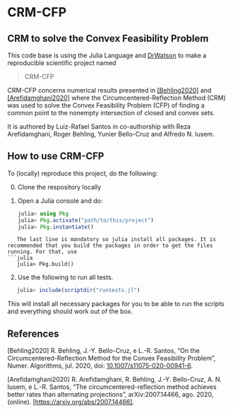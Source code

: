 # CRM-CFP 
## CRM to solve the Convex Feasibility Problem

This code base is using the Julia Language and [DrWatson](https://juliadynamics.github.io/DrWatson.jl/stable/)
to make a reproducible scientific project named
> CRM-CFP

CRM-CFP concerns numerical results presented in [[Behling2020]](#1) and [[Arefidamghani2020]](#2) where the Circumcentered-Reflection Method (CRM) was used to solve the Convex Feasibility Problem (CFP) of finding a common point to the nonempty intersection of closed and convex sets.


It is authored by Luiz-Rafael Santos in co-authorship with Reza Arefidamghani, Roger Behling, Yunier Bello-Cruz and Alfredo N. Iusem. 

## How to use CRM-CFP

To (locally) reproduce this project, do the following:

0. Clone the respository locally

1. Open a Julia console and do:
   ```julia
   julia> using Pkg
   julia> Pkg.activate("path/to/this/project")
   julia> Pkg.instantiate()
```
   The last line is mandatory so julia install all packages. It is recommended that you build the packages in order to get the files running. For that, use
```julia
   julia> Pkg.build()
```
2. Use the following to run all tests. 
```julia
   julia> include(scriptdir("runtests.jl")
```

This will install all necessary packages for you to be able to run the scripts and
everything should work out of the box.

## References


<a id="1">[Behling2020]</a>  R. Behling, J.-Y. Bello-Cruz, e L.-R. Santos, “On the Circumcentered-Reflection Method for the Convex Feasibility Problem”, Numer. Algorithms, jul. 2020, doi: [10.1007/s11075-020-00941-6](https://doi.org/10.1007/s11075-020-00941-6).

<a id="2">[Arefidamghani2020]</a>  R. Arefidamghani, R. Behling, J.-Y. Bello-Cruz, A. N. Iusem, e L.-R. Santos, 
“The circumcentered-reflection method achieves better rates than alternating projections”, 
arXiv:2007.14466, ago. 2020, (online).  [https://arxiv.org/abs/2007.14466].
